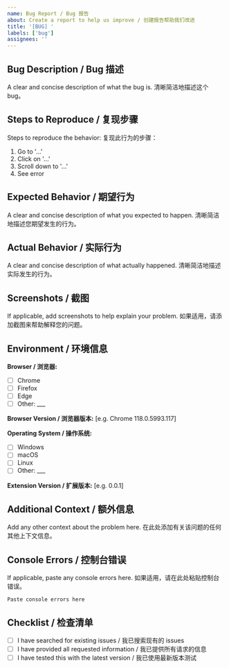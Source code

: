 ```yaml
---
name: Bug Report / Bug 报告
about: Create a report to help us improve / 创建报告帮助我们改进
title: '[BUG] '
labels: ['bug']
assignees: ''
---
```


## Bug Description / Bug 描述

A clear and concise description of what the bug is.
清晰简洁地描述这个 bug。

## Steps to Reproduce / 复现步骤

Steps to reproduce the behavior:
复现此行为的步骤：

1. Go to '...'
2. Click on '...'
3. Scroll down to '...'
4. See error

## Expected Behavior / 期望行为

A clear and concise description of what you expected to happen.
清晰简洁地描述您期望发生的行为。

## Actual Behavior / 实际行为

A clear and concise description of what actually happened.
清晰简洁地描述实际发生的行为。

## Screenshots / 截图

If applicable, add screenshots to help explain your problem.
如果适用，请添加截图来帮助解释您的问题。

## Environment / 环境信息

**Browser / 浏览器:**
- [ ] Chrome
- [ ] Firefox
- [ ] Edge
- [ ] Other: ___

**Browser Version / 浏览器版本:** [e.g. Chrome 118.0.5993.117]

**Operating System / 操作系统:**
- [ ] Windows
- [ ] macOS
- [ ] Linux
- [ ] Other: ___

**Extension Version / 扩展版本:** [e.g. 0.0.1]

## Additional Context / 额外信息

Add any other context about the problem here.
在此处添加有关该问题的任何其他上下文信息。

## Console Errors / 控制台错误

If applicable, paste any console errors here.
如果适用，请在此处粘贴控制台错误。

```
Paste console errors here
```

## Checklist / 检查清单

- [ ] I have searched for existing issues / 我已搜索现有的 issues
- [ ] I have provided all requested information / 我已提供所有请求的信息
- [ ] I have tested this with the latest version / 我已使用最新版本测试
